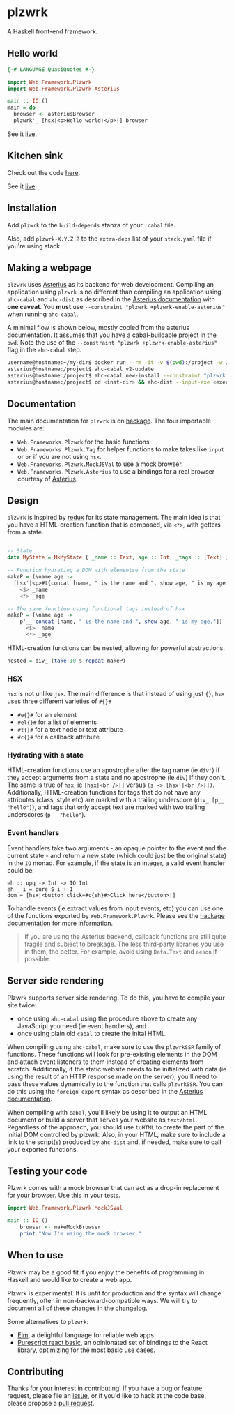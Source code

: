 # plzwrk

A Haskell front-end framework.

## Hello world

```haskell
{-# LANGUAGE QuasiQuotes #-}

import Web.Framework.Plzwrk
import Web.Framework.Plzwrk.Asterius

main :: IO ()
main = do
  browser <- asteriusBrowser
  plzwrk'_ [hsx|<p>Hello world!</p>|] browser
```

See it [live](https://plzwrk-hello-world.surge.sh).

## Kitchen sink

Check out the code [here](./kitchen-sink/Main.hs).

See it [live](https://plzwrk-kitchen-sink.surge.sh).

## Installation

Add `plzwrk` to the `build-depends` stanza of your `.cabal` file.

Also, add `plzwrk-X.Y.Z.?` to the `extra-deps` list of your `stack.yaml` file if you're using stack.

## Making a webpage

`plzwrk` uses [Asterius](https://github.com/tweag/asterius) as its backend for web development. Compiling an application using `plzwrk` is no different than compiling an application using `ahc-cabal` and `ahc-dist` as described in the [Asterius documentation](https://asterius.netlify.app) with **one caveat**. You **must** use `--constraint "plzwrk +plzwrk-enable-asterius"` when running `ahc-cabal`.

A minimal flow is shown below, mostly copied from the asterius documentation. It assumes that you have a cabal-buildable project in the `pwd`. Note the use of the `--constraint "plzwrk +plzwrk-enable-asterius"` flag in the `ahc-cabal` step.

```bash
username@hostname:~/my-dir$ docker run --rm -it -v $(pwd):/project -w /project terrorjack/asterius
asterius@hostname:/project$ ahc-cabal v2-update
asterius@hostname:/project$ ahc-cabal new-install --constraint "plzwrk +plzwrk-enable-asterius" --installdir <inst-dir> <exec-name>
asterius@hostname:/project$ cd <inst-dir> && ahc-dist --input-exe <exec-name> --browser --bundle
```

## Documentation

The main documentation for `plzwrk` is on [hackage](https://hackage.haskell.org/package/plzwrk). The four importable modules are:

- `Web.Frameworks.Plzwrk` for the basic functions
- `Web.Frameworks.Plzwrk.Tag` for helper functions to make takes like `input` or `br` if you are not using `hsx`.
- `Web.Frameworks.Plzwrk.MockJSVal` to use a mock browser.
- `Web.Frameworks.Plzwrk.Asterius` to use a bindings for a real browser courtesy of [Asterius](https://github.com/tweag/asterius).

## Design

`plzwrk` is inspired by [redux](https://redux.js.org/) for its state management. The main idea is that you have a HTML-creation function that is composed, via `<*>`, with getters from a state.

```haskell

-- State
data MyState = MkMyState { _name :: Text, age :: Int, _tags :: [Text] }

-- Function hydrating a DOM with elementse from the state
makeP = (\name age ->
  [hsx'|<p>#t{concat [name, " is the name and ", show age, " is my age."]}#</p>|])
    <$> _name
    <*> _age

-- The same function using functional tags instead of hsx
makeP = (\name age ->
    p'__ concat [name, " is the name and ", show age, " is my age."])
      <$> _name
      <*> _age
```

HTML-creation functions can be nested, allowing for powerful abstractions.

```haskell
nested = div_ (take 10 $ repeat makeP)
```

### HSX

`hsx` is not unlike `jsx`. The main difference is that instead of using just `{}`, `hsx` uses three different varieties of `#{}#`

- `#e{}#` for an element
- `#el{}#` for a list of elements
- `#t{}#` for a text node or text attribute
- `#c{}#` for a callback attribute

### Hydrating with a state

HTML-creation functions use an apostrophe after the tag name (ie `div'`) if they accept arguments from a state and no apostrophe (ie `div`) if they don't. The same is true of `hsx`, ie `[hsx|<br />|]` versus `(s -> [hsx'|<br />|])`. Additionally, HTML-creation functions for tags that do not have any attributes (class, style etc) are marked with a trailing underscore (`div_ [p__ "hello"]`), and tags that only accept text are marked with two trailing underscores (`p__ "hello"`).

### Event handlers

Event handlers take two arguments - an opaque pointer to the event and the current state - and return a new state (which could just be the original state) in the `IO` monad. For example, if the state is an integer, a valid event handler could be:

```
eh :: opq -> Int -> IO Int
eh _ i = pure $ i + 1
dom = [hsx|<button click=#c{eh}#>Click here</button>|]
```

To handle events (ie extract values from input events, etc) you can use one of the functions exported by `Web.Framework.Plzwrk`. Please see the [hackage documentation](https://hackage.haskell.org/package/plzwrk) for more information.

> If you are using the Asterius backend, callback functions are still quite fragile and subject to breakage. The less third-party libraries you use in them, the better. For example, avoid using `Data.Text` and `aeson` if possible.

## Server side rendering

Plzwrk supports server side rendering. To do this, you have to compile your site twice:
- once using `ahc-cabal` using the procedure above to create any JavaScript you need (ie event handlers), and
- once using plain old `cabal` to create the inital HTML.

When compiling using `ahc-cabal`, make sure to use the `plzwrkSSR` family of functions. These functions will look for pre-existing elements in the DOM and attach event listeners to them instead of creating elements from scratch. Additionally, if the static website needs to be initialized with data (ie using the result of an HTTP response made on the server), you'll need to pass these values dynamically to the function that calls `plzwrkSSR`. You can do this using the `foreign export` syntax as described in the [Asterius documentation](https://asterius.netlify.app/jsffi.html#jsffi-static-exports).

When compiling with `cabal`, you'll likely be using it to output an HTML document or build a server that serves your website as `text/html`. Regardless of the approach, you should use `toHTML` to create the part of the initial DOM controlled by plzwrk.  Also, in your HTML, make sure to include a link to the script(s) produced by `ahc-dist` and, if needed, make sure to call your exported functions.

## Testing your code

Plzwrk comes with a mock browser that can act as a drop-in replacement for your browser. Use this in your tests.

```haskell
import Web.Framework.Plzwrk.MockJSVal

main :: IO ()
    browser <- makeMockBrowser
    print "Now I'm using the mock browser."
```

## When to use

Plzwrk may be a good fit if you enjoy the benefits of programming in Haskell and would like to create a web app.

Plzwrk is experimental. It is unfit for production and the syntax will change frequently, often in non-backward-compatible ways. We will try to document all of these changes in the [changelog](ChangeLog.md).

Some alternatives to `plzwrk`:

- [Elm](https://elm-lang.org/), a delightful language for reliable web apps.
- [Purescript react basic](https://github.com/lumihq/purescript-react-basic), an opinionated set of bindings to the React library, optimizing for the most basic use cases.

## Contributing

Thanks for your interest in contributing! If you have a bug or feature request, please file an [issue](https://github.com/meeshkan/plzwrk/issues), or if you'd like to hack at the code base, please propose a [pull request](https://github.com/meeshkan/plzwrk/issues).
